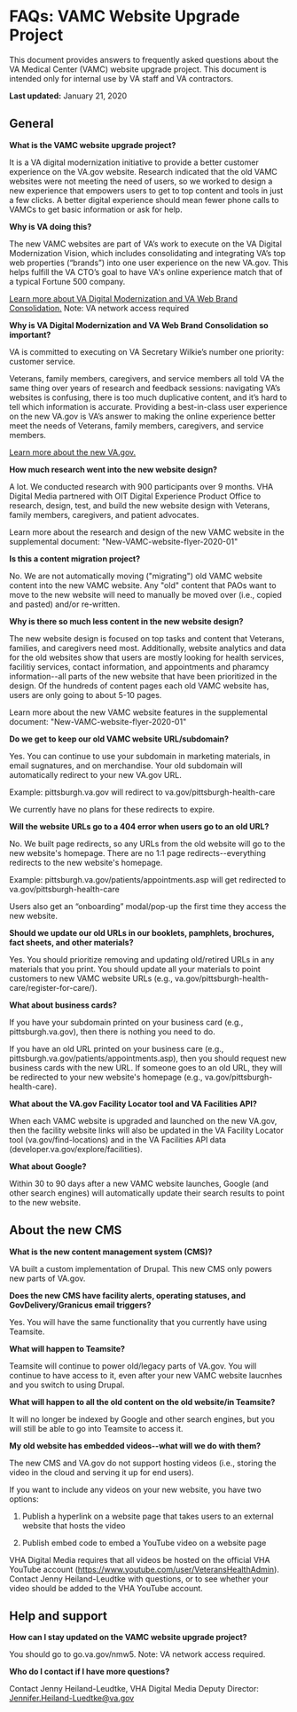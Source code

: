 # FAQs: VAMC Website Upgrade Project

This document provides answers to frequently asked questions about the VA Medical Center (VAMC) website upgrade project. This document is intended only for internal use by VA staff and VA contractors.

**Last updated:** January 21, 2020

## General

**What is the VAMC website upgrade project?**

It is a VA digital modernization initiative to provide a better customer experience on the VA.gov website. Research indicated that the old VAMC websites were not meeting the need of users, so we worked to design a new experience that empowers users to get to top content and tools in just a few clicks. A better digital experience should mean fewer phone calls to VAMCs to get basic information or ask for help.

**Why is VA doing this?**

The new VAMC websites are part of VA’s work to execute on the VA Digital Modernization Vision, which includes consolidating and integrating VA’s top web properties (“brands”) into one user experience on the new VA.gov. This helps fulfill the VA CTO’s goal to have VA's online experience match that of a typical Fortune 500 company. 

[Learn more about VA Digital Modernization and VA Web Brand Consolidation.](https://vaww.insider.va.gov/pao-toolkit/) Note: VA network access required

**Why is VA Digital Modernization and VA Web Brand Consolidation so important?**

VA is committed to executing on VA Secretary Wilkie’s number one priority: customer service.

Veterans, family members, caregivers, and service members all told VA the same thing over years of research and feedback sessions: navigating VA’s websites is confusing, there is too much duplicative content, and it’s hard to tell which information is accurate. Providing a best-in-class user experience on the new VA.gov is VA’s answer to making the online experience better meet the needs of Veterans, family members, caregivers, and service members.

[Learn more about the new VA.gov.](https://www.oit.va.gov/news/article/index.cfm?read=new-va-website)

**How much research went into the new website design?**

A lot. We conducted research with 900 participants over 9 months. VHA Digital Media partnered with OIT Digital Experience Product Office to research, design, test, and build the new website design with Veterans, family members, caregivers, and patient advocates.

Learn more about the research and design of the new VAMC website in the supplemental document: "New-VAMC-website-flyer-2020-01"

**Is this a content migration project?**

No. We are not automatically moving ("migrating") old VAMC website content into the new VAMC website. Any "old" content that PAOs want to move to the new website will need to manually be moved over (i.e., copied and pasted) and/or re-written.

**Why is there so much less content in the new website design?**

The new website design is focused on top tasks and content that Veterans, families, and caregivers need most. Additionally, website analytics and data for the old websites show that users are mostly looking for health services, facilitiy services, contact information, and appointments and pharamcy information--all parts of the new website that have been prioritized in the design. Of the hundreds of content pages each old VAMC website has, users are only going to about 5-10 pages.

Learn more about the new VAMC website features in the supplemental document: "New-VAMC-website-flyer-2020-01"

**Do we get to keep our old VAMC website URL/subdomain?**

Yes. You can continue to use your subdomain in marketing materials, in email sugnatures, and on merchandise. Your old subdomain will automatically redirect to your new VA.gov URL. 

Example: pittsburgh.va.gov will redirect to va.gov/pittsburgh-health-care

We currently have no plans for these redirects to expire.

**Will the website URLs go to a 404 error when users go to an old URL?**

No. We built page redirects, so any URLs from the old website will go to the new website's homepage. There are no 1:1 page redirects--everything redirects to the new website's homepage.

Example: pittsburgh.va.gov/patients/appointments.asp will get redirected to va.gov/pittsburgh-health-care

Users also get an “onboarding” modal/pop-up the first time they access the new website.

**Should we update our old URLs in our booklets, pamphlets, brochures, fact sheets, and other materials?**

Yes. You should prioritize removing and updating old/retired URLs in any materials that you print. You should update all your materials to point customers to new VAMC website URLs (e.g., va.gov/pittsburgh-health-care/register-for-care/).

**What about business cards?**

If you have your subdomain printed on your business card (e.g., pittsburgh.va.gov), then there is nothing you need to do.

If you have an old URL printed on your business care (e.g., pittsburgh.va.gov/patients/appointments.asp), then you should request new business cards with the new URL. If someone goes to an old URL, they will be redirected to your new website's homepage (e.g., va.gov/pittsburgh-health-care).

**What about the VA.gov Facility Locator tool and VA Facilities API?**

When each VAMC website is upgraded and launched on the new VA.gov, then the facility website links will also be updated in the VA Facility Locator tool (va.gov/find-locations) and in the VA Facilities API data (developer.va.gov/explore/facilities).

**What about Google?**

Within 30 to 90 days after a new VAMC website launches, Google (and other search engines) will automatically update their search results to point to the new website.

## About the new CMS

**What is the new content management system (CMS)?**

VA built a custom implementation of Drupal. This new CMS only powers new parts of VA.gov.

**Does the new CMS have facility alerts, operating statuses, and GovDelivery/Granicus email triggers?**

Yes. You will have the same functionality that you currently have using Teamsite.

**What will happen to Teamsite?**

Teamsite will continue to power old/legacy parts of VA.gov. You will continue to have access to it, even after your new VAMC website laucnhes and you switch to using Drupal.

**What will happen to all the old content on the old website/in Teamsite?**

It will no longer be indexed by Google and other search engines, but you will still be able to go into Teamsite to access it.

**My old website has embedded videos--what will we do with them?**

The new CMS and VA.gov do not support hosting videos (i.e., storing the video in the cloud and serving it up for end users).

If you want to include any videos on your new website, you have two options:

1. Publish a hyperlink on a website page that takes users to an external website that hosts the video

2. Publish embed code to embed a YouTube video on a website page

VHA Digital Media requires that all videos be hosted on the official VHA YouTube account (https://www.youtube.com/user/VeteransHealthAdmin). Contact Jenny Heiland-Leudtke with questions, or to see whether your video should be added to the VHA YouTube account.

## Help and support

**How can I stay updated on the VAMC website upgrade project?**

You should go to go.va.gov/nmw5. Note: VA network access required.

**Who do I contact if I have more questions?**

Contact Jenny Heiland-Leudtke, VHA Digital Media Deputy Director: Jennifer.Heiland-Luedtke@va.gov
